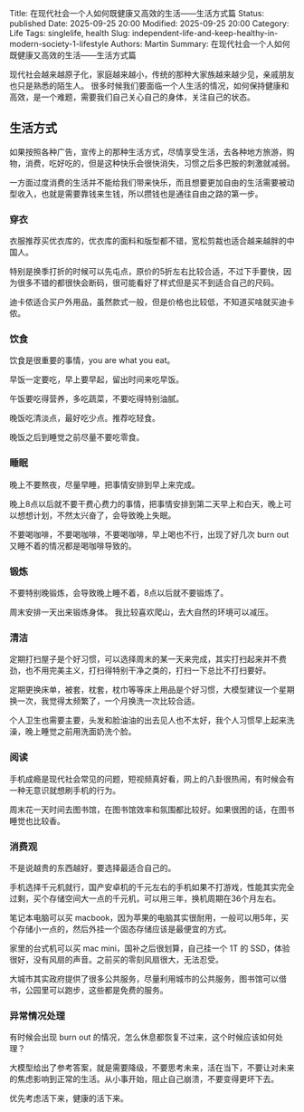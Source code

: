 Title: 在现代社会一个人如何既健康又高效的生活——生活方式篇
Status: published
Date: 2025-09-25 20:00
Modified: 2025-09-25 20:00
Category: Life
Tags: singlelife, health
Slug: independent-life-and-keep-healthy-in-modern-society-1-lifestyle
Authors: Martin
Summary: 在现代社会一个人如何既健康又高效的生活——生活方式篇

现代社会越来越原子化，家庭越来越小，传统的那种大家族越来越少见，亲戚朋友也只是熟悉的陌生人。
很多时候我们要面临一个人生活的情况，如何保持健康和高效，是一个难题，需要我们自己关心自己的身体，关注自己的状态。

## 生活方式

如果按照各种广告，宣传上的那种生活方式，尽情享受生活，去各种地方旅游，购物，消费，吃好吃的，但是这种快乐会很快消失，习惯之后多巴胺的刺激就减弱。

一方面过度消费的生活并不能给我们带来快乐，而且想要更加自由的生活需要被动型收入，也就是需要靠钱来生钱，所以攒钱也是通往自由之路的第一步。

### 穿衣

衣服推荐买优衣库的，优衣库的面料和版型都不错，宽松剪裁也适合越来越胖的中国人。

特别是换季打折的时候可以先屯点，原价的5折左右比较合适，不过下手要快，因为很多不错的都很快会断码，很可能看好了样式但是买不到适合自己的尺码。

迪卡侬适合买户外用品，虽然款式一般，但是价格也比较低，不知道买啥就买迪卡侬。

### 饮食 

饮食是很重要的事情，you are what you eat。

早饭一定要吃，早上要早起，留出时间来吃早饭。

午饭要吃得营养，多吃蔬菜，不要吃得特别油腻。

晚饭吃清淡点，最好吃少点。推荐吃轻食。

晚饭之后到睡觉之前尽量不要吃零食。

### 睡眠

晚上不要熬夜，尽量早睡，把事情安排到早上来完成。

晚上8点以后就不要干费心费力的事情，把事情安排到第二天早上和白天，晚上可以想想计划，不然太兴奋了，会导致晚上失眠。

不要喝咖啡，不要喝咖啡，不要喝咖啡，早上喝也不行，出现了好几次 burn out 又睡不着的情况都是喝咖啡导致的。

### 锻炼

不要特别晚锻炼，会导致晚上睡不着，8点以后就不要锻炼了。

周末安排一天出来锻炼身体。 我比较喜欢爬山，去大自然的环境可以减压。

### 清洁

定期打扫屋子是个好习惯，可以选择周末的某一天来完成，其实打扫起来并不费劲，也不用完美主义，打扫得特别干净之类的，打扫一下总比不打扫要好。

定期更换床单，被套，枕套，枕巾等等床上用品是个好习惯，大模型建议一个星期换一次，我觉得太频繁了，一个月换洗一次比较合适。

个人卫生也需要主要，头发和脸油油的出去见人也不太好，我个人习惯早上起来洗澡，晚上睡觉之前用洗面奶洗个脸。

### 阅读

手机成瘾是现代社会常见的问题，短视频真好看，网上的八卦很热闹，有时候会有一种无意识就想刷手机的行为。

周末花一天时间去图书馆，在图书馆效率和氛围都比较好。如果很困的话，在图书睡觉也比较香。

### 消费观

不是说越贵的东西越好，要选择最适合自己的。

手机选择千元机就行，国产安卓机的千元左右的手机如果不打游戏，性能其实完全过剩，买个存储空间大一点的千元机，可以用三年，换机周期在36个月左右。

笔记本电脑可以买 macbook，因为苹果的电脑其实很耐用，一般可以用5年，买个存储小一点的，然后外挂一个固态存储应该是最便宜的方式。

家里的台式机可以买 mac mini，国补之后很划算，自己挂一个 1T 的 SSD，体验很好，没有风扇的声音。之前买的零刻风扇很大，无法忍受。

大城市其实政府提供了很多公共服务，尽量利用城市的公共服务，图书馆可以借书，公园里可以跑步，这些都是免费的服务。

### 异常情况处理

有时候会出现 burn out 的情况，怎么休息都恢复不过来，这个时候应该如何处理？

大模型给出了参考答案，就是需要降级，不要思考未来，活在当下，不要让对未来的焦虑影响到正常的生活。从小事开始，阻止自己崩溃，不要变得更坏下去。

优先考虑活下来，健康的活下来。
